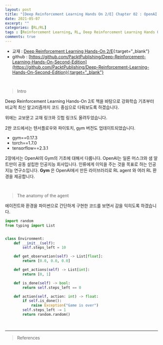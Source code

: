 ```yaml
---
layout: post
title: "[Deep Reinforcement Learning Hands On 2/E] Chapter 02 : OpenAI Gym"
date: 2021-05-07
excerpt: ""
categories: [RL/RL]
tags : [Reinforcement Learning, RL, Deep Reinforcement Learning Hands On, OpenAI Gym, Gym, OpenAI]
comments: true
---
```


* 교재 : [Deep Reinforcement Learning Hands-On 2/E](http://www.kyobobook.co.kr/product/detailViewEng.laf?mallGb=ENG&ejkGb=ENG&barcode=9781838826994){:target="_blank"}
* github : [https://github.com/PacktPublishing/Deep-Reinforcement-Learning-Hands-On-Second-Edition](https://github.com/PacktPublishing/Deep-Reinforcement-Learning-Hands-On-Second-Edition){:target="_blank"}

<br>

> <subtitle> Intro </subtitle>

Deep Reinforcement Learning Hands-On 2/E 책을 바탕으로 강화학습 기초부터 비교적 최신 알고리즘까지 코드 중심으로 다뤄보도록 하겠습니다.

위에는 교보문고 교재 링크와 깃헙 링크도 올려두었습니다.

2판 코드에서는 텐서플로우와 파이토치, gym 버전도 업데이트되었습니다.  
* gym==0.17.3
* torch==1.7.0
* tensorflow==2.3.1  

2장에서는 OpenAI의 Gym의 기초에 대해서 다룹니다. OpenAI는 일론 머스크와 샘 알트만이 공동 설립한 인공지능 회사입니다. 인류에게 이익을 주는 것을 목표로 하는 인공지능 연구소입니다. **Gym** 은 OpenAI에서 만든 라이브러리로 RL agent 와 여러 RL 환경을 제공합니다. 

<br>

> <subtitle> The anatomy of the agent </subtitle>

에이전트와 환경을 파이썬으로 간단하게 구현한 코드를 보면서 감을 익히도록 하겠습니다.

```python
import random
from typing import List


class Environment:
    def __init__(self):
        self.steps_left = 10

    def get_observation(self) -> List[float]:
        return [0.0, 0.0, 0.0]

    def get_actions(self) -> List[int]:
        return [0, 1]

    def is_done(self) -> bool:
        return self.steps_left == 0

    def action(self, action: int) -> float:
        if self.is_done():
            raise Exception("Game is over")
        self.steps_left -= 1
        return random.random()
```









<br>

---

> <subtitle> References </subtitle>

<br>
